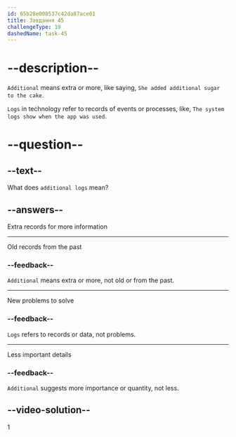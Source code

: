 ```yaml
---
id: 65b28e008537c42da87ace01
title: Завдання 45
challengeType: 19
dashedName: task-45
---
```


# --description--

`Additional` means extra or more, like saying, `She added additional sugar to the cake`.

`Logs` in technology refer to records of events or processes, like, `The system logs show when the app was used`.

# --question--

## --text--

What does `additional logs` mean?

## --answers--

Extra records for more information

---

Old records from the past

### --feedback--

`Additional` means extra or more, not old or from the past.

---

New problems to solve

### --feedback--

`Logs` refers to records or data, not problems.

---

Less important details

### --feedback--

`Additional` suggests more importance or quantity, not less.

## --video-solution--

1
